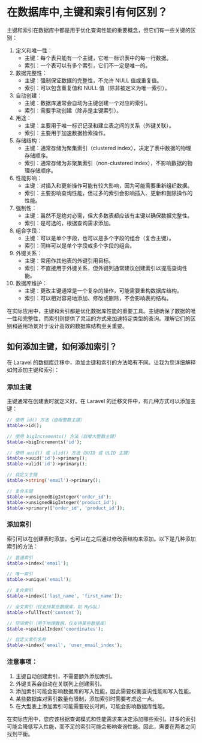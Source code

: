 # 在数据库中,主键和索引有何区别？

主键和索引在数据库中都是用于优化查询性能的重要概念，但它们有一些关键的区别：
1. 定义和唯一性：
    - 主键：每个表只能有一个主键，它唯一标识表中的每一行数据。
    - 索引：一个表可以有多个索引，它们不一定是唯一的。
2. 数据完整性：
    - 主键：强制保证数据的完整性，不允许 NULL 值或重复值。
    - 索引：可以包含重复值和 NULL 值（除非被定义为唯一索引）。
3. 自动创建：
    - 主键：数据库通常会自动为主键创建一个对应的索引。
    - 索引：需要手动创建（除非是主键索引）。
4. 用途：
    - 主键：主要用于唯一标识记录和建立表之间的关系（外键关联）。
    - 索引：主要用于加速数据检索操作。
5. 存储结构：
    - 主键：通常存储为聚集索引（clustered index），决定了表中数据的物理存储顺序。
    - 索引：通常存储为非聚集索引（non-clustered index），不影响数据的物理存储顺序。
6. 性能影响：
    - 主键：对插入和更新操作可能有较大影响，因为可能需要重新组织数据。
    - 索引：主要影响查询性能，但过多的索引会影响插入、更新和删除操作的性能。
7. 强制性：
    - 主键：虽然不是绝对必需，但大多数表都应该有主键以确保数据完整性。
    - 索引：是可选的，根据查询需求添加。
8. 组合字段：
    - 主键：可以是单个字段，也可以是多个字段的组合（复合主键）。
    - 索引：同样可以是单个字段或多个字段的组合。
9. 外键关系：
    - 主键：常用作其他表的外键引用目标。
    - 索引：不直接用于外键关系，但外键列通常建议创建索引以提高查询性能。
10. 数据库维护：
    - 主键：更改主键通常是一个复杂的操作，可能需要重构数据库结构。
    - 索引：可以相对容易地添加、修改或删除，不会影响表的结构。

在实际应用中，主键和索引都是优化数据库性能的重要工具。主键确保了数据的唯一性和完整性，而索引则提供了灵活的方式来加速特定类型的查询。理解它们的区别和适用场景对于设计高效的数据库结构至关重要。

## 如何添加主键，如何添加索引？

在 Laravel 的数据库迁移中，添加主键和索引的方法略有不同。让我为您详细解释如何添加主键和索引：

### 添加主键

主键通常在创建表时就定义好。在 Laravel 的迁移文件中，有几种方式可以添加主键：

```php
// 使用 id() 方法（自增整数主键）
$table->id();

// 使用 bigIncrements() 方法（自增大整数主键）
$table->bigIncrements('id');

// 使用 uuid() 或 ulid() 方法（UUID 或 ULID 主键）
$table->uuid('id')->primary();
$table->ulid('id')->primary();

// 自定义主键
$table->string('email')->primary();

// 复合主键
$table->unsignedBigInteger('order_id');
$table->unsignedBigInteger('product_id');
$table->primary(['order_id', 'product_id']);
```
### 添加索引

索引可以在创建表时添加，也可以在之后通过修改表结构来添加。以下是几种添加索引的方法：

```php
// 普通索引
$table->index('email');

// 唯一索引
$table->unique('email');

// 复合索引
$table->index(['last_name', 'first_name']);

// 全文索引（仅支持某些数据库，如 MySQL）
$table->fullText('content');

// 空间索引（用于地理数据，仅支持某些数据库）
$table->spatialIndex('coordinates');

// 自定义索引名称
$table->index('email', 'user_email_index');
```

### 注意事项：
1. 主键自动创建索引，不需要额外添加索引。
2. 外键关系会自动在关联列上创建索引。
3. 添加索引可能会影响数据库的写入性能，因此需要权衡查询性能和写入性能。
4. 某些数据库对索引数量有限制，添加索引时需要考虑这一点。
5. 在大型表上添加索引可能需要较长时间，可能会影响数据库性能。

在实际应用中，您应该根据查询模式和性能需求来决定添加哪些索引。过多的索引可能会降低写入性能，而不足的索引可能会影响查询性能。因此，需要在两者之间找到平衡。
